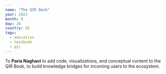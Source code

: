 ```yaml
---
name: "The QIR Book"
year: 2022
month: 9
day: 26
country: US
tags:
  - education
  - textbook
  - qir
---
```

To **Paria Naghavi** to add code, visualizations, and conceptual content to the QIR Book, to build knowledge bridges for incoming users to the ecosystem.
